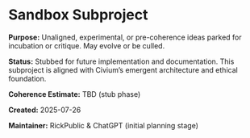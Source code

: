 <!-- Filename: README_sandbox.md -->
# Sandbox Subproject

**Purpose:**
Unaligned, experimental, or pre-coherence ideas parked for incubation or critique. May evolve or be culled.

**Status:**
Stubbed for future implementation and documentation. This subproject is aligned with Civium’s emergent architecture and ethical foundation.

**Coherence Estimate:**
TBD (stub phase)

**Created:** 2025-07-26

**Maintainer:** RickPublic & ChatGPT (initial planning stage)

